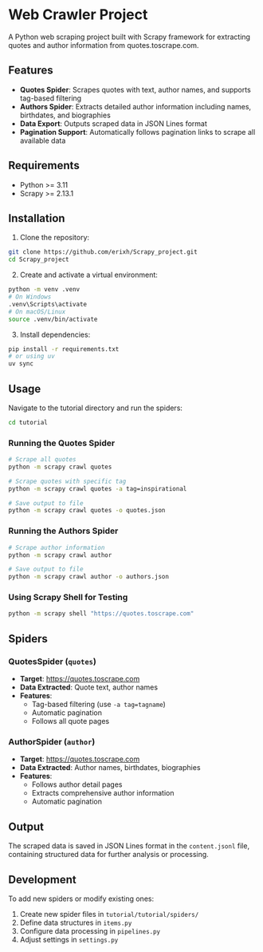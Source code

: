 # Web Crawler Project

A Python web scraping project built with Scrapy framework for extracting quotes and author information from quotes.toscrape.com.

## Features

- **Quotes Spider**: Scrapes quotes with text, author names, and supports tag-based filtering
- **Authors Spider**: Extracts detailed author information including names, birthdates, and biographies
- **Data Export**: Outputs scraped data in JSON Lines format
- **Pagination Support**: Automatically follows pagination links to scrape all available data

## Requirements

- Python >= 3.11
- Scrapy >= 2.13.1

## Installation

1. Clone the repository:
```bash
git clone https://github.com/erixh/Scrapy_project.git
cd Scrapy_project
```

2. Create and activate a virtual environment:
```bash
python -m venv .venv
# On Windows
.venv\Scripts\activate
# On macOS/Linux
source .venv/bin/activate
```

3. Install dependencies:
```bash
pip install -r requirements.txt
# or using uv
uv sync
```

## Usage

Navigate to the tutorial directory and run the spiders:

```bash
cd tutorial
```

### Running the Quotes Spider

```bash
# Scrape all quotes
python -m scrapy crawl quotes

# Scrape quotes with specific tag
python -m scrapy crawl quotes -a tag=inspirational

# Save output to file
python -m scrapy crawl quotes -o quotes.json
```

### Running the Authors Spider

```bash
# Scrape author information
python -m scrapy crawl author

# Save output to file
python -m scrapy crawl author -o authors.json
```

### Using Scrapy Shell for Testing

```bash
python -m scrapy shell "https://quotes.toscrape.com"
```

## Spiders

### QuotesSpider (`quotes`)
- **Target**: https://quotes.toscrape.com
- **Data Extracted**: Quote text, author names
- **Features**: 
  - Tag-based filtering (use `-a tag=tagname`)
  - Automatic pagination
  - Follows all quote pages

### AuthorSpider (`author`)
- **Target**: https://quotes.toscrape.com
- **Data Extracted**: Author names, birthdates, biographies
- **Features**:
  - Follows author detail pages
  - Extracts comprehensive author information
  - Automatic pagination

## Output

The scraped data is saved in JSON Lines format in the `content.jsonl` file, containing structured data for further analysis or processing.

## Development

To add new spiders or modify existing ones:

1. Create new spider files in `tutorial/tutorial/spiders/`
2. Define data structures in `items.py`
3. Configure data processing in `pipelines.py`
4. Adjust settings in `settings.py`


